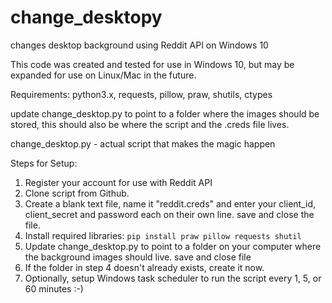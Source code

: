 # change_desktopy

changes desktop background using Reddit API on Windows 10

This code was created and tested for use in Windows 10, but may be expanded for use on Linux/Mac in the future.

Requirements: python3.x, requests, pillow, praw, shutils, ctypes

update change_desktop.py to point to a folder where the images should be stored, this should also be where the script and the .creds file lives.

change_desktop.py - actual script that makes the magic happen

Steps for Setup:

1. Register your account for use with Reddit API
2. Clone script from Github.
3. Create a blank text file, name it "reddit.creds" and enter your client_id, client_secret and password each on their own line. save and close the file.
4. Install required libraries: `pip install praw pillow requests shutil`
5. Update change_desktop.py to point to a folder on your computer where the background images should live. save and close file
6. If the folder in step 4 doesn't already exists, create it now.
7. Optionally, setup Windows task scheduler to run the script every 1, 5, or 60 minutes :-)

